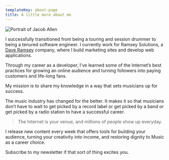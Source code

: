 ```yaml
---
templateKey: about-page
title: A little more about me
---
```

![Portrait of Jacob Allen](/img/img_0419.jpeg)

I successfully transitioned from being a touring and session drummer to being a tenured software engineer. I currently work for Ramsey Solutions, a [Dave Ramsey](https://www.daveramsey.com) company, where I build marketing sites and develop web applications. 

Through my career as a developer, I’ve learned some of the Internet’s best practices for growing an online audience and turning followers into paying customers and life-long fans.

My mission is to share my knowledge in a way that sets musicians up for success.

The music industry has changed for the better. It makes it so that musicians don’t have to wait to get picked by a record label or get picked by a band or get picked by a radio station to have a successful career. 

> The Internet is your venue, and millions of people show up everyday.

I release new content every week that offers tools for building your audience, turning your creativity into income, and restoring dignity to Music as a career choice.

Subscribe to my newsletter if that sort of thing excites you.
